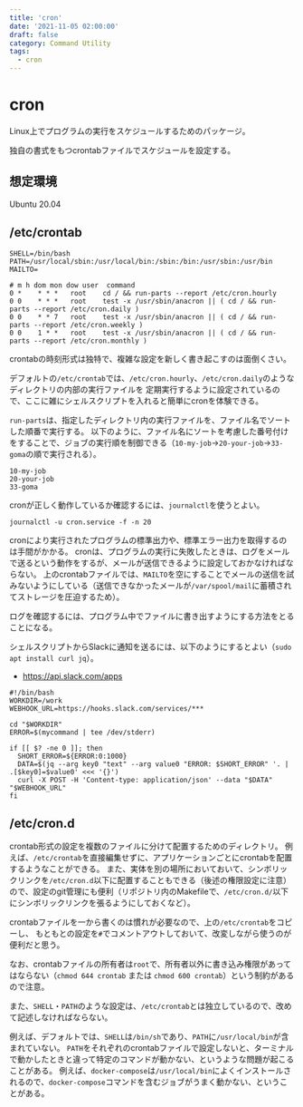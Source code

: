 ```yaml
---
title: 'cron'
date: '2021-11-05 02:00:00'
draft: false
category: Command Utility
tags:
  - cron
---
```


# cron

Linux上でプログラムの実行をスケジュールするためのパッケージ。

独自の書式をもつcrontabファイルでスケジュールを設定する。

## 想定環境

Ubuntu 20.04

## /etc/crontab

```shell
SHELL=/bin/bash
PATH=/usr/local/sbin:/usr/local/bin:/sbin:/bin:/usr/sbin:/usr/bin
MAILTO=

# m h dom mon dow user  command
0 *    * * *   root    cd / && run-parts --report /etc/cron.hourly
0 0    * * *   root    test -x /usr/sbin/anacron || ( cd / && run-parts --report /etc/cron.daily )
0 0    * * 7   root    test -x /usr/sbin/anacron || ( cd / && run-parts --report /etc/cron.weekly )
0 0    1 * *   root    test -x /usr/sbin/anacron || ( cd / && run-parts --report /etc/cron.monthly )
```

crontabの時刻形式は独特で、複雑な設定を新しく書き起こすのは面倒くさい。

デフォルトの`/etc/crontab`では、`/etc/cron.hourly`、`/etc/cron.daily`のようなディレクトリの内部の実行ファイルを
定期実行するように設定されているので、ここに雑にシェルスクリプトを入れると簡単にcronを体験できる。

`run-parts`は、指定したディレクトリ内の実行ファイルを、ファイル名でソートした順番で実行する。
以下のように、ファイル名にソートを考慮した番号付けをすることで、ジョブの実行順を制御できる（`10-my-job`→`20-your-job`→`33-goma`の順で実行される）。

```
10-my-job
20-your-job
33-goma
```

cronが正しく動作しているか確認するには、`journalctl`を使うとよい。

```shell
journalctl -u cron.service -f -n 20
```

cronにより実行されたプログラムの標準出力や、標準エラー出力を取得するのは手間がかかる。
cronは、プログラムの実行に失敗したときは、ログをメールで送るという動作をするが、メールが送信できるように設定しておかなければならない。
上のcrontabファイルでは、`MAILTO`を空にすることでメールの送信を試みないようにしている（送信できなかったメールが`/var/spool/mail`に蓄積されてストレージを圧迫するため）。

ログを確認するには、プログラム中でファイルに書き出すようにする方法をとることになる。

シェルスクリプトからSlackに通知を送るには、以下のようにするとよい（`sudo apt install curl jq`）。

- <https://api.slack.com/apps>

```shell
#!/bin/bash
WORKDIR=/work
WEBHOOK_URL=https://hooks.slack.com/services/***

cd "$WORKDIR"
ERROR=$(mycommand | tee /dev/stderr)

if [[ $? -ne 0 ]]; then
  SHORT_ERROR=${ERROR:0:1000}
  DATA=$(jq --arg key0 "text" --arg value0 "ERROR: $SHORT_ERROR" '. | .[$key0]=$value0' <<< '{}')
  curl -X POST -H 'Content-type: application/json' --data "$DATA" "$WEBHOOK_URL"
fi
```

## /etc/cron.d

crontab形式の設定を複数のファイルに分けて配置するためのディレクトリ。
例えば、`/etc/crontab`を直接編集せずに、アプリケーションごとにcrontabを配置するようなことができる。
また、実体を別の場所においておいて、シンボリックリンクを`/etc/cron.d`以下に配置することもできる（後述の権限設定に注意）ので、設定のgit管理にも便利（リポジトリ内のMakefileで、`/etc/cron.d/`以下にシンボリックリンクを張るようにしておくなど）。

crontabファイルを一から書くのは慣れが必要なので、上の`/etc/crontab`をコピーし、
もともとの設定を`#`でコメントアウトしておいて、改変しながら使うのが便利だと思う。

なお、crontabファイルの所有者は`root`で、所有者以外に書き込み権限があってはならない（`chmod 644 crontab` または `chmod 600 crontab`）という制約があるので注意。

また、`SHELL`・`PATH`のような設定は、`/etc/crontab`とは独立しているので、改めて記述しなければならない。

例えば、デフォルトでは、`SHELL`は`/bin/sh`であり、`PATH`に`/usr/local/bin`が含まれていない。
`PATH`をそれぞれのcrontabファイルで設定しないと、ターミナルで動かしたときと違って特定のコマンドが動かない、というような問題が起こることがある。
例えば、`docker-compose`は`/usr/local/bin`によくインストールされるので、`docker-compose`コマンドを含むジョブがうまく動かない、ということがある。
